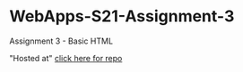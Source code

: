 # WebApps-S21-Assignment-3
Assignment 3 - Basic HTML

"Hosted at"
[click here for repo](https://44-563-web-apps-s21.github.io/webapps-s21-assignment-3-VINAYCHARY07/)